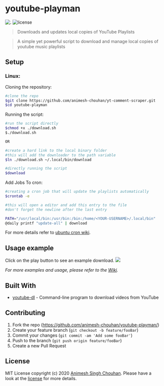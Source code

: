 # youtube-playman

![.](https://img.shields.io/badge/platforms-linux--64-lightgrey.svg)
![license](https://img.shields.io/github/license/animesh-chouhan/youtube-playman)

>Downloads and updates local copies of YouTube Playlists 

>A simple yet powerful script to download and manage local copies of youtube music playlists

## Setup

### Linux:

Cloning the repository:
```sh
#clone the repo
$git clone https://github.com/animesh-chouhan/yt-comment-scraper.git
$cd youtube-playman
```
Running the script:

```sh
#run the script directly
$chmod +x ./download.sh
$./download.sh

OR

#create a hard link to the local binary folder
#this will add the downloader to the path variable 
$ln ./download.sh ~/.local/bin/download

#directly running the script
$download

```
Add Jobs To cron:

```sh
#creating a cron job that will update the playlists automatically
$crontab -e

#this will open a editor and add this entry to the file
#don't forget the newline after the last entry

PATH="/usr/local/bin:/usr/bin:/bin:/home/<YOUR-USERNAME>/.local/bin"
@daily printf "update-all" | download

```
For more details refer to [ubuntu cron wiki](https://help.ubuntu.com/community/CronHowto).

## Usage example
Click on the play button to see an example download.
<a href="https://asciinema.org/a/bQgrwQfcFLtcuJpKMGEuq0Til?speed=2&preload=1&autoplay=1">
  <img src="https://asciinema.org/a/bQgrwQfcFLtcuJpKMGEuq0Til.png" max-width="1000px"/>
</a>

_For more examples and usage, please refer to the [Wiki][wiki]._


## Built With

* [youtube-dl](https://github.com/ytdl-org/youtube-dl) - Command-line program to download videos from YouTube



## Contributing

1. Fork the repo (<https://github.com/animesh-chouhan/youtube-playman/>)
2. Create your feature branch (`git checkout -b feature/fooBar`)
3. Commit your changes (`git commit -am 'Add some fooBar'`)
4. Push to the branch (`git push origin feature/fooBar`)
5. Create a new Pull Request

<!-- Markdown link & img dfn's -->
[license]: https://img.shields.io/github/license/animesh-chouhan/youtube-playman
[wiki]: https://github.com/animesh-chouhan/youtube-playman/wiki

## License
MIT License
copyright (c) 2020 [Animesh Singh Chouhan](https://github.com/animesh-chouhan). Please have a look at the [license](LICENSE) for more details.

